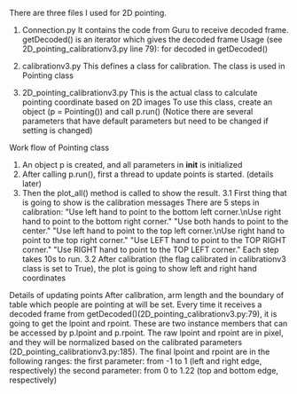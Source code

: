There are three files I used for 2D pointing.

1. Connection.py        It contains the code from Guru to receive decoded frame.
                        getDecoded() is an iterator which gives the decoded frame
                        Usage (see 2D_pointing_calibrationv3.py line 79): for decoded in getDecoded()
                        

2. calibrationv3.py     This defines a class for calibration. The class is used in Pointing class

3. 2D_pointing_calibrationv3.py
                        This is the actual class to calculate pointing coordinate based on 2D images
                        To use this class, create an object (p = Pointing()) and call p.run()
                        (Notice there are several parameters that have default parameters but need to be changed if setting is changed)
                        
Work flow of Pointing class
1. An object p is created, and all parameters in __init__ is initialized
2. After calling p.run(), first a thread to update points is started. (details later)
3. Then the plot_all() method is called to show the result.
    3.1 First thing that is going to show is the calibration messages
        There are 5 steps in calibration:
            "Use left hand to point to the bottom left corner.\nUse right hand to point to the bottom right corner."
            "Use both hands to point to the center."
            "Use left hand to point to the top left corner.\nUse right hand to point to the top right corner."
            "Use LEFT hand to point to the TOP RIGHT corner."
            "Use RIGHT hand to point to the TOP LEFT corner."
        Each step takes 10s to run.
    3.2 After calibration (the flag calibrated in calibrationv3 class is set to True), the plot is going to show left and right hand coordinates 

Details of updating points
After calibration, arm length and the boundary of table which people are pointing at will be set. 
Every time it receives a decoded frame from getDecoded()(2D_pointing_calibrationv3.py:79), it is going to get the lpoint and rpoint. These are two instance members that can be accessed by p.lpoint and p.rpoint. 
The raw lpoint and rpoint are in pixel, and they will be normalized based on the calibrated parameters (2D_pointing_calibrationv3.py:185).
The final lpoint and rpoint are in the following ranges:
    the first parameter: from -1 to 1 (left and right edge, respectively)
    the second parameter: from 0 to 1.22 (top and bottom edge, respectively)
